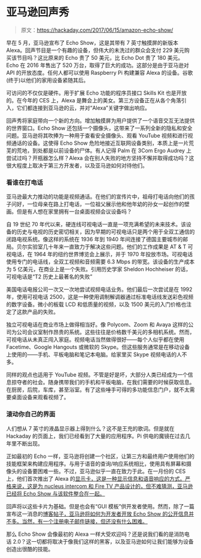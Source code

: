 # 亚马逊回声秀

> 原文：<https://hackaday.com/2017/06/15/amazon-echo-show/>

早在 5 月，亚马逊宣布了 Echo Show，这是其带有 7 英寸触摸屏的新版本 Alexa。回声节目是一个有趣的设备，但伟大的未洗过的群众会支付 229 美元购买该节目吗？这比原来的 Echo 贵了 50 美元，比 Echo Dot 贵了 180 美元。Echo 在 2016 年售出了 520 万台，取得了巨大的成功。这部分是由于亚马逊对 API 的开放态度。任何人都可以使用 Raspberry Pi 构建兼容 Alexa 的设备。谷歌(终于)以他们的家用设备紧随其后。

可访问的不仅仅是硬件。用于扩展 Echo 功能的程序员接口 Skills Kit 也是开放的。在今年的 CES 上，Alexa 是舞会上的美女。第三方设备正在从各个角落引入，它们都连接到亚马逊的云，并对“Alexa”关键字做出响应。

回声秀将家庭带向一个新的方向。增加触摸屏为用户提供了一个语音交互无法提供的世界窗口。Echo Show 还包括一个摄像头，这带来了一系列全新的隐私和安全问题。亚马逊将其吹捧为一种用于查看安全摄像头、观看 YouTube 视频和进行视频通话的设备。这使得 Echo Show 危险地接近互联网设备类别，本质上是一片荒芜的荒地，到处都是以前设备的尸体。有人记得 Palm 在 3Com Ergo Audrey 上尝试过吗？开瓶器怎么样？Alexa 会在别人失败的地方坚持不懈并取得成功吗？这很大程度上取决于第三方开发者，以及亚马逊如何对待他们。

### 看谁在打电话

亚马逊最大力推动的功能是视频通话。在他们的宣传片中，祖母打电话向他们的孩子问好，一位母亲在路上打电话，一位祖父展示他和他年幼的孙女一起创作的壁画。但是有人想在家里拥有一台桌面视频会议设备吗？

自 19 世纪 70 年代以来，硬连线可视电话一直是一项充满希望的未来技术。该设备的历史与电视的历史密切相关，因为早期的可视电话只是两个用于全双工通信的闭路电视系统。像这样的系统在 1936 年到 1940 年间连接了德国主要城市的邮局。贝尔实验室几十年来一直致力于解决这些问题。他们的工作成果是 AT & T 可视电话，在 1964 年的纽约世界博览会上展示，并于 1970 年投放市场。可视电话使用专门的电话线，全双工视频和音频需要 6.3 Mbps 的带宽。该设备的生产成本为 5 亿美元，在商业上是一个失败。引用历史学家 Sheldon Hochheiser 的话，可视电话是“T2 历史上最著名的失败”

美国电话电报公司一次又一次地尝试视频电话业务。他们最后一次尝试是在 1992 年，使用可视电话 2500，这是一种使用调制解调器通过标准电话线发送彩色视频的数字设备。微小的板载 LCD 和低质量的视频，以及 1500 美元的入门价格也注定了这款产品的失败。

独立可视电话在商业市场上做得相当好。像 Polycom、Zoom 和 Avaya 这样的公司为公司会议室制作昂贵的系统。这些往往是价格数千美元的多相机系统。然而，可视电话从未真正闯入家庭。视频电话当然做得很好——每个人似乎都在使用 Facetime、Google Hangouts 或微软的 Skype。但这些服务通常是在移动设备上使用的——手机、平板电脑和笔记本电脑。给家里买 Skype 视频电话的人不多。

同样的观点也适用于 YouTube 视频。不管是好是坏，大部分人类已经成为一个信息掠夺者的社会。随身携带我们的手机和平板电脑，在我们需要的时候获取信息。在厨房，后院，车库，甚至浴室。有了这些唾手可得的多功能信息门户，就不太需要桌面设备来观看视频了。

### 滚动你自己的界面

人们想从 7 英寸的液晶显示器上得到什么？这不是王充的歌词。但是就在 Hackaday 的页面上，我们已经看到了大量的应用程序。Pi 供电的魔镜在过去几年里不断出现。

正如最初的 Echo 一样，亚马逊将创建一个社区，让第三方和最终用户使用他们的技能框架来构建应用程序。与用于语音的查询/响应系统相比，使用具有屏幕和摄像头的设备要困难一些。不过，亚马逊似乎一直在致力于此。在一月份的 CES 上，他们首次推出了 Alexa 的[显示卡，这是一种显示信息和语音响应的方式。严格来说，这是为 nucleus intercom 和 Fire TV 产品设计的，但不难猜测，亚马逊已经将 Echo Show 与该软件整合在一起。](https://developer.amazon.com/blogs/post/935a202f-d236-4492-866e-a8419d952fca/display-cards-for-alexa-a-new-complementary-feature-for-screen-based-products)

回声将以这些卡片为基础。但是也会有“GUI 模板”供开发者使用。然而，除了一篇宣布这一消息的[博客帖子，亚马逊将如何为开发者开放 Echo Show 的公开信息并不多。当然，有一个注册电子邮件链接，但还没有什么困难。](https://developer.amazon.com/blogs/alexa/post/9cf1bd2c-8170-4235-92c9-c2560bf74bf3/introducing-the-all-new-echo-show)

那么 Echo Show 会像最初的 Alexa 一样大受欢迎吗？还是说我们看的是消防电话 2.0？这一切都将取决于像我们这样的黑客，以及亚马逊如何让我们能够为设备创造出很酷的技能。